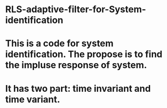 # RLS-adaptive-filter-for-System-identification
# This is a code for system identification. The propose is to find the impluse response of  system.
# It has two part: time invariant and time variant.
